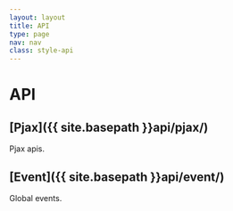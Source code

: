 ```yaml
---
layout: layout
title: API
type: page
nav: nav
class: style-api
---
```


# API

## [Pjax]({{ site.basepath }}api/pjax/)

Pjax apis.

## [Event]({{ site.basepath }}api/event/)

Global events.
